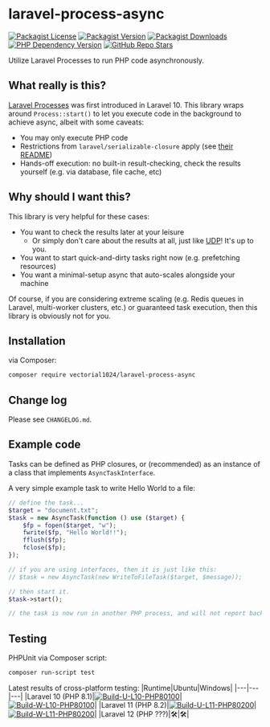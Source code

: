 # laravel-process-async
[![Packagist License][packagist-license-image]][packagist-url]
[![Packagist Version][packagist-version-image]][packagist-url]
[![Packagist Downloads][packagist-downloads-image]][packagist-stats-url]
[![PHP Dependency Version][php-version-image]][packagist-url]
[![GitHub Repo Stars][github-stars-image]][github-repo-url]

Utilize Laravel Processes to run PHP code asynchronously.

## What really is this?
[Laravel Processes](https://laravel.com/docs/10.x/processes) was first introduced in Laravel 10. This library wraps around `Process::start()` to let you execute code in the background to achieve async, albeit with some caveats:
- You may only execute PHP code
- Restrictions from `laravel/serializable-closure` apply (see [their README](https://github.com/laravel/serializable-closure))
- Hands-off execution: no built-in result-checking, check the results yourself (e.g. via database, file cache, etc)

## Why should I want this?
This library is very helpful for these cases:
- You want to check the results later at your leisure 
  - Or simply don't care about the results at all, just like [UDP](https://en.wikipedia.org/wiki/User_Datagram_Protocol)! It's up to you.
- You want to start quick-and-dirty tasks right now (e.g. prefetching resources)
- You want a minimal-setup async that auto-scales alongside your machine

Of course, if you are considering extreme scaling (e.g. Redis queues in Laravel, multi-worker clusters, etc.) or guaranteed task execution, then this library is obviously not for you.

## Installation
via Composer:

```sh
composer require vectorial1024/laravel-process-async
```

## Change log
Please see `CHANGELOG.md`.

## Example code
Tasks can be defined as PHP closures, or (recommended) as an instance of a class that implements `AsyncTaskInterface`.

A very simple example task to write Hello World to a file:

```php
// define the task...
$target = "document.txt";
$task = new AsyncTask(function () use ($target) {
    $fp = fopen($target, "w");
    fwrite($fp, "Hello World!!");
    fflush($fp);
    fclose($fp);
});

// if you are using interfaces, then it is just like this:
// $task = new AsyncTask(new WriteToFileTask($target, $message));

// then start it.
$task->start();

// the task is now run in another PHP process, and will not report back to this PHP process.
```

## Testing
PHPUnit via Composer script:
```sh
composer run-script test
```

Latest results of cross-platform testing:
|Runtime|Ubuntu|Windows|
|---|---|---|
|Laravel 10 (PHP 8.1)|[![Build-U-L10-PHP80100][build-u-l10-php80100-image]][build-u-l10-php80100-url]|[![Build-W-L10-PHP80100][build-w-l10-php80100-image]][build-u-l10-php80100-url]|
|Laravel 11 (PHP 8.2)|[![Build-U-L11-PHP80200][build-u-l11-php80200-image]][build-u-l11-php80200-url]|[![Build-W-L11-PHP80200][build-w-l11-php80200-image]][build-w-l11-php80200-url]|
|Laravel 12 (PHP ???)|🛠️|🛠️|

[packagist-url]: https://packagist.org/packages/vectorial1024/laravel-process-async
[packagist-stats-url]: https://packagist.org/packages/vectorial1024/laravel-process-async/stats
[github-repo-url]: https://github.com/Vectorial1024/laravel-process-async

[build-u-l10-php80100-url]: https://github.com/Vectorial1024/laravel-process-async/actions/workflows/ubuntu_l10.yml
[build-u-l10-php80100-image]: https://img.shields.io/github/actions/workflow/status/Vectorial1024/laravel-process-async/ubuntu_l10.yml?style=plastic
[build-u-l11-php80200-url]: https://github.com/Vectorial1024/laravel-process-async/actions/workflows/ubuntu_l11.yml
[build-u-l11-php80200-image]: https://img.shields.io/github/actions/workflow/status/Vectorial1024/laravel-process-async/ubuntu_l11.yml?style=plastic

[build-w-l10-php80100-url]: https://github.com/Vectorial1024/laravel-process-async/actions/workflows/windows_l10.yml
[build-w-l10-php80100-image]: https://img.shields.io/github/actions/workflow/status/Vectorial1024/laravel-process-async/windows_l10.yml?style=plastic
[build-w-l11-php80200-url]: https://github.com/Vectorial1024/laravel-process-async/actions/workflows/windows_l11.yml
[build-w-l11-php80200-image]: https://img.shields.io/github/actions/workflow/status/Vectorial1024/laravel-process-async/windows_l11.yml?style=plastic

[packagist-license-image]: https://img.shields.io/packagist/l/vectorial1024/laravel-process-async?style=plastic
[packagist-version-image]: https://img.shields.io/packagist/v/vectorial1024/laravel-process-async?style=plastic
[packagist-downloads-image]: https://img.shields.io/packagist/dm/vectorial1024/laravel-process-async?style=plastic
[php-version-image]: https://img.shields.io/packagist/dependency-v/vectorial1024/laravel-process-async/php?style=plastic&label=PHP
[github-stars-image]: https://img.shields.io/github/stars/vectorial1024/laravel-process-async
